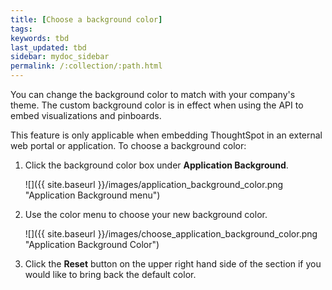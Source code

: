 ```yaml
---
title: [Choose a background color]
tags:
keywords: tbd
last_updated: tbd
sidebar: mydoc_sidebar
permalink: /:collection/:path.html
---
```

You can change the background color to match with your company's theme. The custom background color is in effect when using the API to embed visualizations and pinboards.

This feature is only applicable when embedding ThoughtSpot in an external web portal or application. To choose a background color:

1. Click the background color box under **Application Background**.

     ![]({{ site.baseurl }}/images/application_background_color.png "Application Background menu")

2. Use the color menu to choose your new background color.

     ![]({{ site.baseurl }}/images/choose_application_background_color.png "Application Background Color")

3. Click the **Reset** button on the upper right hand side of the section if you would like to bring back the default color.
